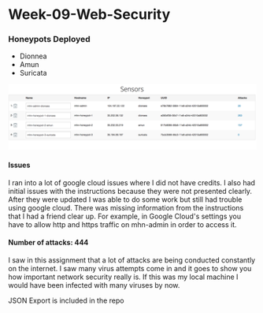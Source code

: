 # Week-09-Web-Security


<h3>Honeypots Deployed</h3>

  * Dionnea
  * Amun
  * Suricata
 <img src = "honeypotsensor.png">
 
 <h4>Issues</h4>
 I ran into a lot of google cloud issues where I did not have credits. I also had initial issues with the instructions because they were not presented clearly. After they were updated I was able to do some work but still had trouble using google cloud. There was missing information from the instructions that I had a friend clear up. For example, in Google Cloud's settings you have to allow http and https traffic on mhn-admin in order to access it. 
 <h4> Number of attacks: 444</h4>
 I saw in this assignment that a lot of attacks are being conducted constantly on the internet. I saw many virus attempts come in and it goes to show you how important network security really is. If this was my local machine I would have been infected with many viruses by now. 
 
 JSON Export is included in the repo
 
 
